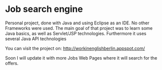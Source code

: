 # Job search engine
Personal project, done with Java and using Eclipse as an IDE. No other Frameworks were used. 
The main goal of that project was to learn some Java basics, as well as Servlet/JSP technologies. Furthermore it uses several Java API technologies

You can visit the project on: http://workinenglishberlin.appspot.com/

Soon I will update it with more Jobs Web Pages where it will search for the offers.
